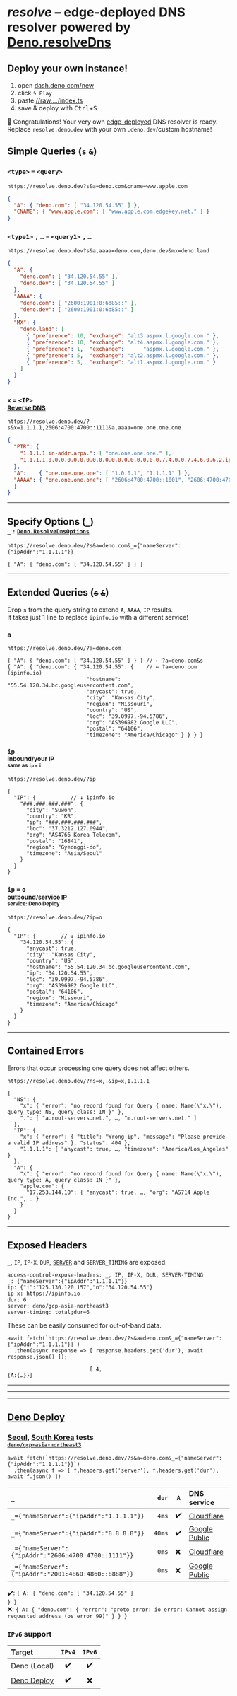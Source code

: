 # *resolve* – edge-deployed DNS resolver powered by [Deno.resolveDns](https://deno.land/api?s=Deno.resolveDns)

## Deploy your own instance!

1. open [dash.deno.com/new](//dash.deno.com/new)
2. click `ϟ Play`
3. paste [//raw.…/index.ts](//raw.githubusercontent.com/rtedge-net/resolve/main/index.ts)
4. save &amp; deploy with <kbd>Ctrl</kbd>+<kbd>S</kbd>

🥳 Congratulations! Your very own [edge-deployed](https://deno.com/deploy/docs/regions) DNS resolver is ready.<br>
Replace `resolve.deno.dev` with your own `.deno.dev`/custom hostname!

## Simple Queries (`s` `&`)

### `<type>` `=` `<query>`
```URL
https://resolve.deno.dev?s&a=deno.com&cname=www.apple.com
```
```json
{
  "A": { "deno.com": [ "34.120.54.55" ] },
  "CNAME": { "www.apple.com": [ "www.apple.com.edgekey.net." ] }
}
```

### `<type1>` `,` `…` `=` `<query1>` `,` `…`

```URL
https://resolve.deno.dev?s&a,aaaa=deno.com,deno.dev&mx=deno.land
```
```json
{
  "A": {
    "deno.com": [ "34.120.54.55" ],
    "deno.dev": [ "34.120.54.55" ]
  },
  "AAAA": {
    "deno.com": [ "2600:1901:0:6d85::" ],
    "deno.dev": [ "2600:1901:0:6d85::" ]
  },
  "MX": {
    "deno.land": [
      { "preference": 10, "exchange": "alt3.aspmx.l.google.com." },
      { "preference": 10, "exchange": "alt4.aspmx.l.google.com." },
      { "preference": 1,  "exchange":      "aspmx.l.google.com." },
      { "preference": 5,  "exchange": "alt2.aspmx.l.google.com." },
      { "preference": 5,  "exchange": "alt1.aspmx.l.google.com." }
    ]
  }
}
```

### `x` `=` `<IP>`<br><sup>[Reverse DNS](https://en.wikipedia.org/wiki/Reverse_DNS_lookup)

```URL
https://resolve.deno.dev/?s&x=1.1.1.1,2606:4700:4700::1111&a,aaaa=one.one.one.one
```
```json
{
  "PTR": {
    "1.1.1.1.in-addr.arpa.": [ "one.one.one.one." ],
    "1.1.1.1.0.0.0.0.0.0.0.0.0.0.0.0.0.0.0.0.0.0.7.4.0.0.7.4.6.0.6.2.ip6.arpa.": [ "one.one.one.one." ]
  },
  "A":    { "one.one.one.one": [ "1.0.0.1", "1.1.1.1" ] },
  "AAAA": { "one.one.one.one": [ "2606:4700:4700::1001", "2606:4700:4700::1111" ]
  }
}
```

---

## Specify Options ([`_`](https://deno.land/api?s=Deno.ResolveDnsOptions))<br><sup><sup>`_` `:` [`Deno.ResolveDnsOptions`](https://deno.land/api?s=Deno.ResolveDnsOptions)

```URL
https://resolve.deno.dev/?s&a=deno.com&_={"nameServer":{"ipAddr":"1.1.1.1"}}
```
```
{ "A": { "deno.com": [ "34.120.54.55" ] } }
```



---

## Extended Queries (<s>`s`</s> <s>`&`</s>)

Drop **`s`** from the query string to extend `A`, `AAAA`, `IP` results.<br>
It takes just 1 line to replace `ipinfo.io` with a different service!

### `a`

```URL
https://resolve.deno.dev/?a=deno.com
```
```JS
{ "A": { "deno.com": [ "34.120.54.55" ] } } // ← ?a=deno.com&s
{ "A": { "deno.com": { "34.120.54.55": {    // ← ?a=deno.com  (ipinfo.io) 
                         "hostname": "55.54.120.34.bc.googleusercontent.com",
                         "anycast": true,
                         "city": "Kansas City",
                         "region": "Missouri",
                         "country": "US",
                         "loc": "39.0997,-94.5786",
                         "org": "AS396982 Google LLC",
                         "postal": "64106",
                         "timezone": "America/Chicago" } } } }
```

### `ip`<br><sup>inbound/your IP<br><sup>same as `ip` `=` `i`

```URL
https://resolve.deno.dev/?ip
```
```JS
{
  "IP": {           // ↓ ipinfo.io
    "###.###.###.###": {
      "city": "Suwon",
      "country": "KR",
      "ip": "###.###.###.###",
      "loc": "37.3212,127.0944",
      "org": "AS4766 Korea Telecom",
      "postal": "16841",
      "region": "Gyeonggi-do",
      "timezone": "Asia/Seoul"
    }
  }
}
```

### `ip` `=` `o`<br><sup>outbound/service IP<br><sup>service: Deno Deploy

```URL
https://resolve.deno.dev/?ip=o
```
```JS
{
  "IP": {        // ↓ ipinfo.io
    "34.120.54.55": {
      "anycast": true,
      "city": "Kansas City",
      "country": "US",
      "hostname": "55.54.120.34.bc.googleusercontent.com",
      "ip": "34.120.54.55",
      "loc": "39.0997,-94.5786",
      "org": "AS396982 Google LLC",
      "postal": "64106",
      "region": "Missouri",
      "timezone": "America/Chicago"
    }
  }
}
```

---

## Contained Errors

Errors that occur processing one query does not affect others.

```URL
https://resolve.deno.dev/?ns=x,.&ip=x,1.1.1.1
```
```JS
{
  "NS": {
    "x": { "error": "no record found for Query { name: Name(\"x.\"), query_type: NS, query_class: IN }" },
    ".": [ "a.root-servers.net.", …, "m.root-servers.net." ]
  },
  "IP": {
    "x": { "error": { "title": "Wrong ip", "message": "Please provide a valid IP address" }, "status": 404 },
    "1.1.1.1": { "anycast": true, …, "timezone": "America/Los_Angeles" }
  },
  "A": {
    "x": { "error": "no record found for Query { name: Name(\"x.\"), query_type: A, query_class: IN }" },
    "apple.com": {
      "17.253.144.10": { "anycast": true, …, "org": "AS714 Apple Inc.", … }
    }
  }
}
```

---

## Exposed Headers

`_`, `IP`, `IP-X`, `DUR`, [`SERVER`](https://deno.com/deploy/docs/regions) and `SERVER_TIMING` are exposed.

```HTTP
access-control-expose-headers: _, IP, IP-X, DUR, SERVER-TIMING
_: {"nameServer":{"ipAddr":"1.1.1.1"}}
ip: {"i":"125.130.120.157","o":"34.120.54.55"}
ip-x: https://ipinfo.io
dur: 6
server: deno/gcp-asia-northeast3
server-timing: total;dur=6
```

These can be easily consumed for out-of-band data.

```JS
await fetch(`https://resolve.deno.dev/?s&a=deno.com&_={"nameServer":{"ipAddr":"1.1.1.1"}}`)
  .then(async response => [ response.headers.get('dur'), await response.json() ]);
```
```JS
                          [ 4,                                          {A:{…}}]
```

---
---
---

## [Deno Deploy](https://deno.com/deploy)

### [Seoul](https://en.wikipedia.org/wiki/Seoul), [South Korea](https://en.wikipedia.org/wiki/South_Korea) tests<br><sup>[`deno/gcp-asia-northeast3`](https://deno.com/deploy/docs/regions)

```JS
await fetch(`https://resolve.deno.dev/?s&a=deno.com&_={"nameServer":{"ipAddr":"1.1.1.1"}}`)
  .then(async f => [ f.headers.get('server'), f.headers.get('dur'), await f.json() ])
```

| `_`                                                  | `dur`  | `A` | DNS service |
| :-                                                   |    -:  |  -  | :- |
| `_={"nameServer":{"ipAddr":"1.1.1.1"}}`              |  `4ms` | ✔️ | [Cloudflare](//1.1.1.1/dns/)
| `_={"nameServer":{"ipAddr":"8.8.8.8"}}`              | `40ms` | ✔️ | [Google Public](//developers.google.com/speed/public-dns/docs/using#addresses)
| `_={"nameServer":{"ipAddr":"2606:4700:4700::1111"}}` |  `0ms` | ❌ | [Cloudflare](//1.1.1.1/dns/)
| `_={"nameServer":{"ipAddr":"2001:4860:4860::8888"}}` |  `0ms` | ❌ | [Google Public](//developers.google.com/speed/public-dns/docs/using#addresses)

✔️: `{ A: { "deno.com": [ "34.120.54.55" ]                                                                  } }`<br>
❌: `{ A: { "deno.com": { "error": "proto error: io error: Cannot assign requested address (os error 99)" } } }`  

### `IPv6` support

| Target                                 | `IPv4` | `IPv6`
| :-                                     | :-: | :-:
| Deno (Local)                           | ✔️ | ✔️
| [Deno Deploy](https://deno.com/deploy) | ✔️ | ❌
